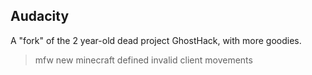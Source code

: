 ## Audacity
A "fork" of the 2 year-old dead project GhostHack, with more goodies.



>mfw new minecraft defined invalid client movements
